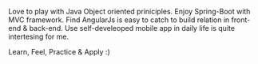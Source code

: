 Love to play with Java Object oriented priniciples. 
Enjoy Spring-Boot with MVC framework.
Find AngularJs is easy to catch to build relation in front-end & back-end.
Use self-develeoped mobile app in daily life is quite intertesing for me.

Learn, Feel, Practice & Apply :) 
